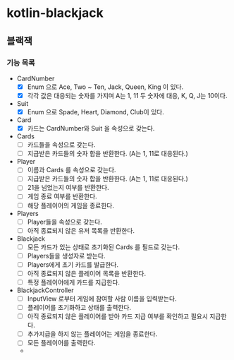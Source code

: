 # kotlin-blackjack

## 블랙잭

### 기능 목록
- CardNumber
  - [x] Enum 으로 Ace, Two ~ Ten, Jack, Queen, King 이 있다.
  - [x] 각각 값은 대응되는 숫자를 가지며 A는 1, 11 두 숫자에 대응, K, Q, J는 10이다.
- Suit
  - [x] Enum 으로 Spade, Heart, Diamond, Club이 있다.
- Card
  - [x] 카드는 CardNumber와 Suit 을 속성으로 갖는다.
- Cards
  - [ ] 카드들을 속성으로 갖는다.
  - [ ] 지급받은 카드들의 숫자 합을 반환한다. (A는 1, 11로 대응된다.)
- Player
  - [ ] 이름과 Cards 를 속성으로 갖는다.
  - [ ] 지급받은 카드들의 숫자 합을 반환한다. (A는 1, 11로 대응된다.)
  - [ ] 21을 넘었는지 여부를 반환한다.
  - [ ] 게임 종료 여부를 반환한다.
  - [ ] 해당 플레이어의 게임을 종료한다.
- Players
  - [ ] Player들을 속성으로 갖는다.
  - [ ] 아직 종료되지 않은 유저 목록을 반환한다.
- Blackjack
  - [ ] 모든 카드가 있는 상태로 초기화된 Cards 를 필드로 갖는다.
  - [ ] Players들을 생성자로 받는다.
  - [ ] Players에게 초기 카드를 발급한다.
  - [ ] 아직 종료되지 않은 플레이어 목록을 반환한다.
  - [ ] 특정 플레이어에게 카드를 지급한다.
- BlackjackController
  - [ ] InputView 로부터 게임에 참여할 사람 이름을 입력받는다.
  - [ ] 플레이어를 초기화하고 상태를 출력한다.
  - [ ] 아직 종료되지 않은 플레이어를 받아 카드 지급 여부를 확인하고 필요시 지급한다.
  - [ ] 추가지급을 하지 않는 플레이어는 게임을 종료한다.
  - [ ] 모든 플레이어를 출력한다.
  - 